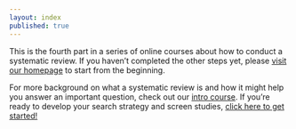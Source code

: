 ```yaml
---
layout: index
published: true
---
```



This is the fourth part in a series of online courses about how to conduct a systematic review. If you haven’t completed the other steps yet, please [visit our homepage](https://evsynthacademy.org) to start from the beginning. 

For more background on what a systematic review is and how it might help you answer an important question, check out our [intro course](https://evsynthacademy.github.io/Intro-Evidence-Synthesis/).
If you’re ready to develop your search strategy and screen studies, [click here to get started!]({{site.baseurl}}/modules/why%20extract%20data/why-extract/)


